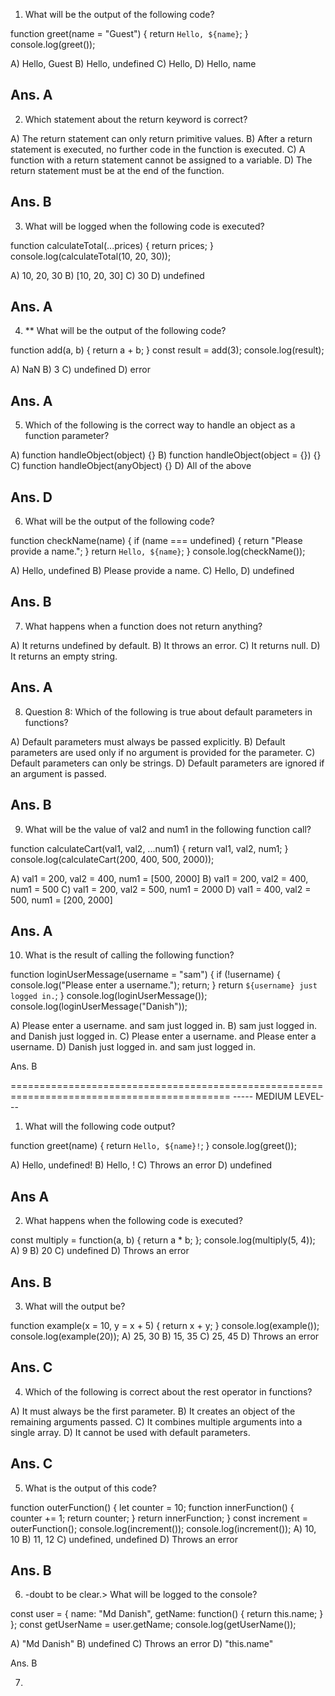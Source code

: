 1. What will be the output of the following code?

function greet(name = "Guest") {
    return `Hello, ${name}`;
}
console.log(greet());

A) Hello, Guest
B) Hello, undefined
C) Hello,
D) Hello, name

Ans. A
-------------------------------------------------------------------
2. Which statement about the return keyword is correct?

A) The return statement can only return primitive values.
B) After a return statement is executed, no further code in the function is executed.
C) A function with a return statement cannot be assigned to a variable.
D) The return statement must be at the end of the function.

Ans. B
----------------------------------------------------------
3. What will be logged when the following code is executed?

function calculateTotal(...prices) {
    return prices;
}
console.log(calculateTotal(10, 20, 30));

A) 10, 20, 30
B) [10, 20, 30]
C) 30
D) undefined

Ans. A
-----------------------------------------------------------------------------------------------
4. ** What will be the output of the following code?

function add(a, b) {
    return a + b;
}
const result = add(3);
console.log(result);

A) NaN
B) 3
C) undefined
D) error

Ans. A 
-----------------------------------------------------------------------------------------

5. Which of the following is the correct way to handle an object as a function parameter?

A) function handleObject(object) {}
B) function handleObject(object = {}) {}
C) function handleObject(anyObject) {}
D) All of the above

Ans. D
--------------------------------------------------------------------------------------------

6. What will be the output of the following code?

function checkName(name) {
    if (name === undefined) {
        return "Please provide a name.";
    }
    return `Hello, ${name}`;
}
console.log(checkName());

A) Hello, undefined
B) Please provide a name.
C) Hello,
D) undefined

Ans. B
---------------------------------------------------------------------------------------------

7. What happens when a function does not return anything?

A) It returns undefined by default.
B) It throws an error.
C) It returns null.
D) It returns an empty string.

Ans. A
------------------------------------------------------------------------------------------------
8. Question 8:
Which of the following is true about default parameters in functions?

A) Default parameters must always be passed explicitly.
B) Default parameters are used only if no argument is provided for the parameter.
C) Default parameters can only be strings.
D) Default parameters are ignored if an argument is passed.

Ans. B
---------------------------------------------------------------------------------------------
9. What will be the value of val2 and num1 in the following function call?

function calculateCart(val1, val2, ...num1) {
    return val1, val2, num1;
}
console.log(calculateCart(200, 400, 500, 2000));

A) val1 = 200, val2 = 400, num1 = [500, 2000]
B) val1 = 200, val2 = 400, num1 = 500
C) val1 = 200, val2 = 500, num1 = 2000
D) val1 = 400, val2 = 500, num1 = [200, 2000]

Ans. A
-------------------------------------------------------------------------------------------
10. What is the result of calling the following function?

function loginUserMessage(username = "sam") {
    if (!username) {
        console.log("Please enter a username.");
        return;
    }
    return `${username} just logged in.`;
}
console.log(loginUserMessage());
console.log(loginUserMessage("Danish"));

A) Please enter a username. and sam just logged in.
B) sam just logged in. and Danish just logged in.
C) Please enter a username. and Please enter a username.
D) Danish just logged in. and sam just logged in.

Ans. B

============================================================================================
 ----- MEDIUM LEVEL---
 
1. What will the following code output?

function greet(name) {
    return `Hello, ${name}!`;
}
console.log(greet());

A) Hello, undefined!
B) Hello, !
C) Throws an error
D) undefined

Ans A
-------------------------------------------------------------------
2. What happens when the following code is executed?

const multiply = function(a, b) {
    return a * b;
};
console.log(multiply(5, 4));
A) 9
B) 20
C) undefined
D) Throws an error

Ans. B
-----------------------------------------------------------------------------------------
3. What will the output be?

function example(x = 10, y = x + 5) {
    return x + y;
}
console.log(example());
console.log(example(20));
A) 25, 30
B) 15, 35
C) 25, 45
D) Throws an error

Ans. C
------------------------------------------------------------------------------------------
4. Which of the following is correct about the rest operator in functions?

A) It must always be the first parameter.
B) It creates an object of the remaining arguments passed.
C) It combines multiple arguments into a single array.
D) It cannot be used with default parameters.

 Ans. C
------------------------------------------------------------------------------------------
5. What is the output of this code?

function outerFunction() {
    let counter = 10;
    function innerFunction() {
        counter += 1;
        return counter;
    }
    return innerFunction;
}
const increment = outerFunction();
console.log(increment());
console.log(increment());
A) 10, 10
B) 11, 12
C) undefined, undefined
D) Throws an error

Ans. B
---------------------------------------------------------------------------------------
6. -doubt to be clear.> What will be logged to the console?

const user = {
    name: "Md Danish",
    getName: function() {
        return this.name;
    }
};
const getUserName = user.getName;
console.log(getUserName());

A) "Md Danish"
B) undefined
C) Throws an error
D) "this.name"

Ans. B

7. 
